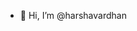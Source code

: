 - 👋 Hi, I’m @harshavardhan


<!---
harsha3b/harsha3b is a ✨ special ✨ repository because its `README.md` (this file) appears on your GitHub profile.
You can click the Preview link to take a look at your changes.
--->
